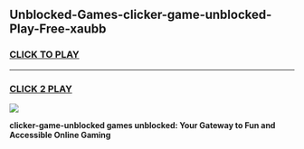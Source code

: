 
## Unblocked-Games-clicker-game-unblocked-Play-Free-xaubb
<h3>
<a href="https://premium76.site?title=clicker-game-unblocked&ref=23A">CLICK TO PLAY</a></h3>
<hr>

<h3>
<a href="https://premium76.site?title=clicker-game-unblocked&ref=23A">CLICK 2 PLAY</a>
  
</h3>

<a href="https://premium76.site?title=clicker-game-unblocked&ref=23A"><img src="https://clearcache.store/games.png"></a>


**clicker-game-unblocked games unblocked: Your Gateway to Fun and Accessible Online Gaming**
